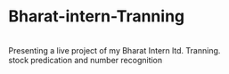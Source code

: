 # Bharat-intern-Tranning 
<br> 
Presenting a live project of my Bharat Intern ltd. Tranning.  
<br>
stock predication and number recognition
